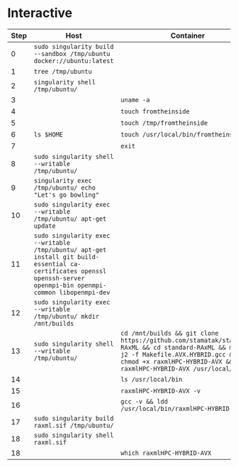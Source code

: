 # Interactive

Step  |  Host                                                                   | Container
------|-------------------------------------------------------------------------|-----------
0     | `sudo singularity build --sandbox /tmp/ubuntu docker://ubuntu:latest`   |
1     | `tree /tmp/ubuntu`                                                      |
2     | `singularity shell /tmp/ubuntu/`                                        |
3     |                                                                         | `uname -a`
4     |                                                                         | `touch fromtheinside`
5     |                                                                         | `touch /tmp/fromtheinside`
6     | `ls $HOME`                                                              | `touch /usr/local/bin/fromtheinside`
7     |                                                                         | `exit`
8     | `sudo singularity shell --writable  /tmp/ubuntu/`                       |
9     | `singularity exec  /tmp/ubuntu/ echo "Let's go bowling"`                |
10    | `sudo singularity exec --writable  /tmp/ubuntu/ apt-get update`         |
11    | `sudo singularity exec --writable  /tmp/ubuntu/ apt-get install git build-essential ca-certificates openssl openssh-server openmpi-bin openmpi-common libopenmpi-dev`|
12    | `sudo singularity exec  --writable  /tmp/ubuntu/ mkdir  /mnt/builds`    |
13    | `sudo singularity shell   --writable  /tmp/ubuntu/`                     | `cd /mnt/builds && git clone https://github.com/stamatak/standard-RAxML && cd standard-RAxML && make -j2 -f Makefile.AVX.HYBRID.gcc && chmod +x raxmlHPC-HYBRID-AVX && mv raxmlHPC-HYBRID-AVX /usr/local/bin`
14    |                                                                         | `ls /usr/local/bin`
15    |                                                                         | `raxmlHPC-HYBRID-AVX -v`
16    |                                                                         | `gcc -v && ldd /usr/local/bin/raxmlHPC-HYBRID-AVX`
17    | `sudo singularity build raxml.sif /tmp/ubuntu/`                         |
18    | `sudo singularity shell raxml.sif`                                      |
18    |                                                                         | `which raxmlHPC-HYBRID-AVX`
